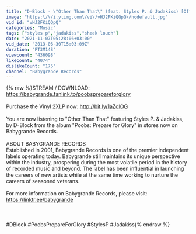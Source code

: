 ```yaml
---
title: "D-Block - \"Other Than That\" (feat. Styles P. & Jadakiss) [Official Audio]"
image: "https:\/\/i.ytimg.com\/vi\/vHJ2FKiQQpQ\/hqdefault.jpg"
vid_id: "vHJ2FKiQQpQ"
categories: "Music"
tags: ["styles p","jadakiss","sheek louch"]
date: "2021-11-07T05:28:06+03:00"
vid_date: "2013-06-30T15:03:09Z"
duration: "PT3M14S"
viewcount: "436098"
likeCount: "4074"
dislikeCount: "175"
channel: "Babygrande Records"
---
```

{% raw %}STREAM / DOWNLOAD: <a rel="nofollow" target="blank" href="https://babygrande.fanlink.to/poobsprepareforglory">https://babygrande.fanlink.to/poobsprepareforglory</a> <br /><br />Purchase the Vinyl 2XLP now: <a rel="nofollow" target="blank" href="http://bit.ly/1aZdlOG">http://bit.ly/1aZdlOG</a><br /><br />You are now listening to &quot;Other Than That&quot; featuring Styles P. &amp; Jadakiss, by D-Block from the album &quot;Poobs: Prepare for Glory&quot; in stores now on Babygrande Records. <br /><br />ABOUT BABYGRANDE RECORDS<br />Established in 2001, Babygrande Records is one of the premier independent labels operating today.  Babygrande still maintains its unique perspective within the industry, prospering during the most volatile period in the history of recorded music and beyond. The label has been influential in launching the careers of new artists while at the same time working to nurture the careers of seasoned veterans.<br /><br />For more information on Babygrande Records, please visit:<br /><a rel="nofollow" target="blank" href="https://linktr.ee/babygrande">https://linktr.ee/babygrande</a><br /><br /><br /><br />#DBlock #PoobsPrepareForGlory #StylesP #Jadakiss{% endraw %}

